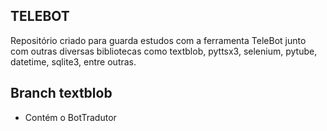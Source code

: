 ## TELEBOT
Repositório criado para guarda estudos com a ferramenta 
TeleBot junto com outras diversas bibliotecas como textblob, pyttsx3, selenium, pytube, datetime, sqlite3, entre outras.


## Branch textblob
- Contém o BotTradutor

